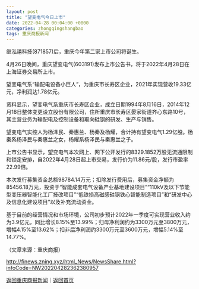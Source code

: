 ```yaml
---
layout: post
title: "望变电气今日上市"
date: 2022-04-28 00:04:00 +0800
categories: zhongqingshangbao
tags: 重庆商报新闻
---
```

<p>继泓禧科技(871857)后，重庆今年第二家上市公司将诞生。</p>
 <p>4月26日晚间，重庆望变电气(603191)发布上市公告书，将于2022年4月28日在上海证券交易所上市。</p>
 <p>望变电气系“输配电设备小巨人”，为重庆市长寿区企业，2021年实现营收19.33亿元，净利润达1.78亿元。</p>
 <p>资料显示，望变电气系重庆市长寿区企业，成立日期1994年8月16日，2014年12月18日整体变更设立股份有限公司，住所重庆市长寿区晏家街道齐心东路10号，其主营业务为输配电及控制设备和取向硅钢的研发、生产与销售。</p>
 <p>望变电气实控人为杨泽民、秦惠兰、杨秦及杨耀，合计持有望变电气1.29亿股。杨秦系杨泽民与秦惠兰之女，杨耀系杨泽民与秦惠兰之子。</p>
 <p>上市公告书显示，望变电气本次网上、网下公开发行的8329.1852万股无流通限制和锁定安排，自2022年4月28日起上市交易，发行价为11.86元/股，发行市盈率22.99倍。</p>
 <p>本次发行募集资金总额98784.14万元；扣除发行费用后，募集资金净额为85456.18万元，投资于“智能成套电气设备产业基地建设项目”“110kV及以下节能型变压器智能化工厂技改项目”“低铁损高磁感硅钢铁心智能制造项目”和“研发中心及信息化建设项目”以及补充流动资金。</p>
 <p>基于目前的经营情况和市场环境，公司初步预计2022年一季度可实现营业收入约为3.9亿元，同比增长8.15%至13.99%；归母净利润约为3300万元至3800万元，增幅4.15%至13.62%；扣非后净利润约3300万元至3600万元，增幅5.14%至14.77%。 </p><p class="em_media">（文章来源：重庆商报）</p>

<http://finews.zning.xyz/html_News/NewsShare.html?infoCode=NW202204282362380957>

[返回重庆商报新闻](//finews.withounder.com/category/zhongqingshangbao.html)｜[返回首页](//finews.withounder.com/)